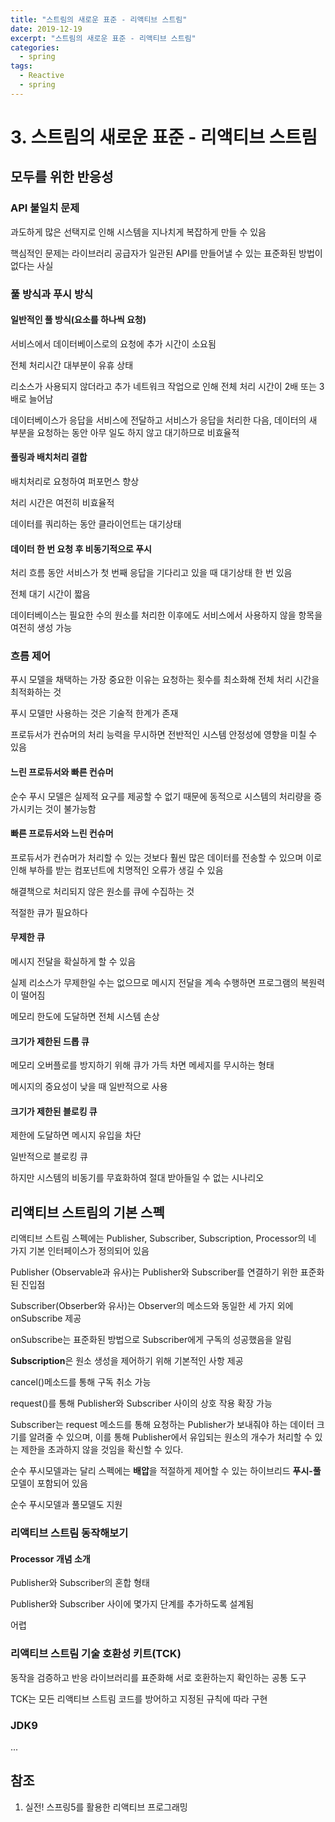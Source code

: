 ```yaml
---
title: "스트림의 새로운 표준 - 리액티브 스트림"
date: 2019-12-19
excerpt: "스트림의 새로운 표준 - 리액티브 스트림"
categories:
  - spring
tags:
  - Reactive
  - spring
---
```


# 3. 스트림의 새로운 표준 - 리액티브 스트림

## 모두를 위한 반응성

### API 불일치 문제

과도하게 많은 선택지로 인해 시스템을 지나치게 복잡하게 만들 수 있음

핵심적인 문제는 라이브러리 공급자가 일관된 API를 만들어낼 수 있는 표준화된 방법이 없다는 사실

### 풀 방식과 푸시 방식

#### 일반적인 풀 방식(요소를 하나씩 요청)

서비스에서 데이터베이스로의 요청에 추가 시간이 소요됨

전체 처리시간 대부분이 유휴 상태

리소스가 사용되지 않더라고 추가 네트워크 작업으로 인해 전체 처리 시간이 2배 또는 3배로 늘어남

데이터베이스가 응답을 서비스에 전달하고 서비스가 응답을 처리한 다음, 데이터의 새 부분을 요청하는 동안 아무 일도 하지 않고 대기하므로 비효율적

#### 풀링과 배치처리 결합

배치처리로 요청하여 퍼포먼스 향상

처리 시간은 여전히 비효율적

데이터를 쿼리하는 동안 클라이언트는 대기상태

#### 데이터 한 번 요청 후 비동기적으로 푸시

처리 흐름 동안 서비스가 첫 번째 응답을 기다리고 있을 때 대기상태 한 번 있음

전체 대기 시간이 짧음

데이터베이스는 필요한 수의 원소를 처리한 이후에도 서비스에서 사용하지 않을 항목을 여전히 생성 가능

### 흐름 제어

푸시 모델을 채택하는 가장 중요한 이유는 요청하는 횟수를 최소화해 전체 처리 시간을 최적화하는 것

푸시 모델만 사용하는 것은 기술적 한계가 존재

프로듀서가 컨슈머의 처리 능력을 무시하면 전반적인 시스템 안정성에 영향을 미칠 수 있음

#### 느린 프로듀서와 빠른 컨슈머

순수 푸시 모델은 실제적 요구를 제공할 수 없기 때문에 동적으로 시스템의 처리량을 증가시키는 것이 불가능함

#### 빠른 프로듀서와 느린 컨슈머

프로듀서가 컨슈머가 처리할 수 있는 것보다 훨씬 많은 데이터를 전송할 수 있으며 이로 인해 부하를 받는 컴포넌트에 치명적인 오류가 생길 수 있음

해결책으로 처리되지 않은 원소를 큐에 수집하는 것

적절한 큐가 필요하다

#### 무제한 큐

메시지 전달을 확실하게 할 수 있음

실제 리소스가 무제한일 수는 없으므로 메시지 전달을 계속 수행하면 프로그램의 복원력이 떨어짐

메모리 한도에 도달하면 전체 시스템 손상

#### 크기가 제한된 드롭 큐

메모리 오버플로를 방지하기 위해 큐가 가득 차면  메세지를 무시하는 형태

메시지의 중요성이 낮을 때 일반적으로 사용

#### 크기가 제한된 블로킹 큐

제한에 도달하면 메시지 유입을 차단

일반적으로 블로킹 큐

하지만 시스템의 비동기를 무효화하여 절대 받아들일 수 없는 시나리오

## 리액티브 스트림의 기본 스펙

리액티브 스트림 스펙에는 Publisher, Subscriber, Subscription, Processor의 네 가지 기본 인터페이스가 정의되어 있음

Publisher (Observable과 유사)는 Publisher와 Subscriber를 연결하기 위한 표준화된 진입점

Subscriber(Obserber와 유사)는 Observer의 메소드와 동일한 세 가지 외에 onSubscribe 제공

onSubscribe는 표준화된 방법으로 Subscriber에게 구독의 성공했음을 알림

**Subscription**은 원소 생성을 제어하기 위해 기본적인 사항 제공

cancel()메소드를 통해 구독 취소 가능

request()를 통해 Publisher와 Subscriber 사이의 상호 작용 확장 가능



Subscriber는 request 메소드를 통해 요청하는 Publisher가 보내줘야 하는 데이터 크기를 알려줄 수 있으며, 이를 통해 Publisher에서 유입되는 원소의 개수가 처리할 수 있는 제한을 초과하지 않을 것임을 확신할 수 있다.

순수 푸시모델과는 달리 스펙에는 **배압**을 적절하게 제어할 수 있는 하이브리드 **푸시-풀** 모델이 포함되어 있음

순수 푸시모델과 풀모델도 지원

### 리액티브 스트림 동작해보기

#### Processor 개념 소개

Publisher와 Subscriber의 혼합 형태

Publisher와 Subscriber 사이에 몇가지 단계를 추가하도록 설계됨

어렵

### 리액티브 스트림 기술 호환성 키트(TCK)

동작을 검증하고 반응 라이브러리를 표준화해 서로 호환하는지 확인하는 공통 도구

TCK는 모든 리액티브 스트림 코드를 방어하고 지정된 규칙에 따라 구현

### JDK9

...

## 참조

1. 실전! 스프링5를 활용한 리액티브 프로그래밍